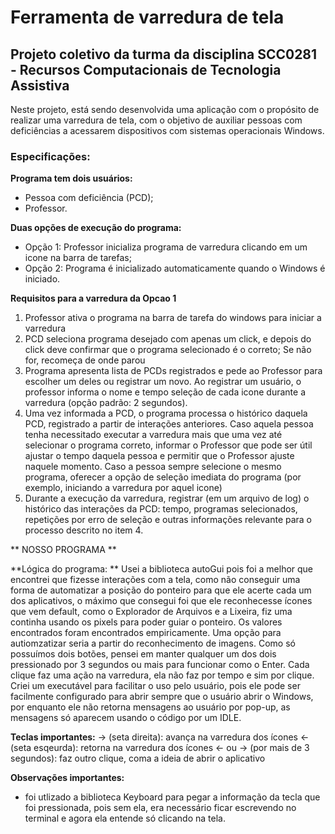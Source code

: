 # Ferramenta de varredura de tela

## Projeto coletivo da turma da disciplina SCC0281 - Recursos Computacionais de Tecnologia Assistiva

Neste projeto, está sendo desenvolvida uma aplicação com o propósito de realizar uma varredura de tela, com o objetivo de auxiliar pessoas com deficiências a acessarem dispositivos com sistemas operacionais Windows.

### Especificações:

**Programa tem dois usuários:**
- Pessoa com deficiência (PCD);
- Professor.

**Duas opções de execução do programa:**
- Opção 1: Professor inicializa programa de varredura clicando em um icone na barra de tarefas;
- Opção 2: Programa é inicializado automaticamente quando o Windows é iniciado.

**Requisitos para a varredura da Opcao 1**

1. Professor ativa o programa na barra de tarefa do windows para iniciar a varredura
2. PCD seleciona programa desejado com apenas um click, e depois do click deve confirmar que o programa selecionado é o correto; Se não for, recomeça de onde parou
3. Programa apresenta lista de PCDs registrados e pede ao Professor para escolher um deles ou registrar um novo. Ao registrar um usuário, o professor informa o nome e tempo seleção de cada icone durante a varredura (opção padrão: 2 segundos).
4. Uma vez informada a PCD, o programa processa o histórico daquela PCD,  registrado a partir de interações anteriores. Caso aquela pessoa tenha necessitado executar a varredura mais que uma vez até selecionar o programa correto, informar o Professor que pode ser útil ajustar o tempo daquela pessoa e permitir que o Professor ajuste naquele momento. Caso a pessoa sempre selecione o mesmo programa, oferecer a opção de seleção imediata do programa (por exemplo, iniciando a varredura por aquel icone)
5. Durante a execução da varredura, registrar (em um arquivo de log) o histórico das interações da PCD: tempo, programas selecionados, repetições por erro de seleção e outras informações relevante para o processo descrito no item 4.

** NOSSO PROGRAMA **

**Lógica do programa: **
Usei a biblioteca autoGui pois foi a melhor que encontrei que fizesse interações com a tela, como não conseguir uma forma de automatizar a posição do ponteiro para que ele acerte cada um dos aplicativos, o máximo que consegui foi que ele reconhecesse ícones que vem default, como o Explorador de Arquivos e a Lixeira, fiz uma continha usando os pixels para poder guiar o ponteiro. Os valores encontrados foram encontrados empiricamente. Uma opção para autiomzatizar seria a partir do reconhecimento de imagens. Como só possuímos dois botões, pensei em manter qualquer um dos dois pressionado por 3 segundos ou mais para funcionar como o Enter. Cada clique faz uma ação na varredura, ela não faz por tempo e sim por clique. Criei um executável para facilitar o uso pelo usuário, pois ele pode ser facilmente configurado para abrir sempre que o usuário abrir o Windows, por enquanto ele não retorna mensagens ao usuário por pop-up, as mensagens só aparecem usando o código por um IDLE.

**Teclas importantes:**
-> (seta direita): avança na varredura dos ícones
<- (seta esqeurda): retorna na varredura dos ícones
<- ou -> (por mais de 3 segundos): faz outro clique, coma a ideia de abrir o aplicativo

**Observações importantes:**
- foi utlizado a biblioteca Keyboard para pegar a informação da tecla que foi pressionada, pois sem ela, era necessário ficar escrevendo no terminal e agora ela entende só clicando na tela.

